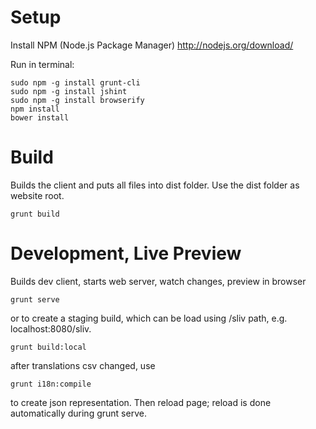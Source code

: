 Setup
===

Install NPM (Node.js Package Manager)
http://nodejs.org/download/

Run in terminal:

```
sudo npm -g install grunt-cli
sudo npm -g install jshint
sudo npm -g install browserify
npm install
bower install
```


Build
===

Builds the client and puts all files into dist folder. Use the dist folder as website root.


```
grunt build
```

Development, Live Preview
===

Builds dev client, starts web server, watch changes, preview in browser


```
grunt serve
```
or to create a staging build, which can be load using /sliv path, e.g. localhost:8080/sliv.
```
grunt build:local
```

after translations csv changed, use

```
grunt i18n:compile
```

to create json representation. Then reload page; reload is done automatically during grunt serve.

